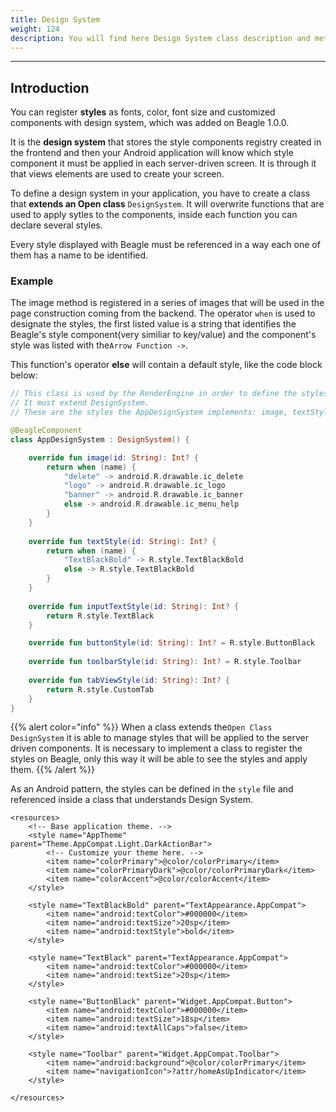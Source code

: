 ```yaml
---
title: Design System
weight: 124
description: You will find here Design System class description and methods details.
---
```


---

## Introduction

You can register **styles** as fonts, color, font size and customized components with design system, which was added on Beagle 1.0.0.

It is the **design system** that stores the style components registry created in the frontend and then your Android application will know which style component it must be applied in each server-driven screen. It is through it  that views elements are used to create your screen.

To define a design system in your application, you have to create a class that **extends an Open class** `DesignSystem`. It will overwrite functions that are used to apply sytles to the components, inside each function you can declare several styles. 

Every style displayed with Beagle must be referenced in a way each one of them has a name to be identified.

### Example

The image method is registered in a series of images that will be used in the page construction coming from the backend. The operator `when` is used to designate the styles, the first listed value is a string that identifies the Beagle's style component\(very similiar to key/value\) and the component's style was listed with the`Arrow Function ->`.

This function's operator **else** will contain a default style, like the code block below:


```kotlin
// This class is used by the RenderEngine in order to define the styles configured at the application.
// It must extend DesignSystem.
// These are the styles the AppDesignSystem implements: image, textStyle, inputTextStyle, buttonStyle, toolbarStyle and tabViewStyle

@BeagleComponent
class AppDesignSystem : DesignSystem() {

    override fun image(id: String): Int? {
        return when (name) {
            "delete" -> android.R.drawable.ic_delete
            "logo" -> android.R.drawable.ic_logo
            "banner" -> android.R.drawable.ic_banner
            else -> android.R.drawable.ic_menu_help
        }
    }
    
    override fun textStyle(id: String): Int? {
        return when (name) {
            "TextBlackBold" -> R.style.TextBlackBold
            else -> R.style.TextBlackBold
        }
    }
    
    override fun inputTextStyle(id: String): Int? {
        return R.style.TextBlack
    }

    override fun buttonStyle(id: String): Int? = R.style.ButtonBlack
    
    override fun toolbarStyle(id: String): Int? = R.style.Toolbar
    
    override fun tabViewStyle(id: String): Int? {
        return R.style.CustomTab
    }
}
```


{{% alert color="info" %}}
When a class extends the`Open Class DesignSystem` it is able to manage styles that will be applied to the server driven components. It is necessary to implement a class to register the styles on Beagle, only this way it will be able to see the styles and apply them. 
{{% /alert %}}

As an Android pattern, the styles can be defined in the `style` file and referenced inside a class that understands Design System. 

```markup
<resources>
    <!-- Base application theme. -->
    <style name="AppTheme" parent="Theme.AppCompat.Light.DarkActionBar">
        <!-- Customize your theme here. -->
        <item name="colorPrimary">@color/colorPrimary</item>
        <item name="colorPrimaryDark">@color/colorPrimaryDark</item>
        <item name="colorAccent">@color/colorAccent</item>
    </style>

    <style name="TextBlackBold" parent="TextAppearance.AppCompat">
        <item name="android:textColor">#000000</item>
        <item name="android:textSize">20sp</item>
        <item name="android:textStyle">bold</item>
    </style>

    <style name="TextBlack" parent="TextAppearance.AppCompat">
        <item name="android:textColor">#000000</item>
        <item name="android:textSize">20sp</item>
    </style>

    <style name="ButtonBlack" parent="Widget.AppCompat.Button">
        <item name="android:textColor">#000000</item>
        <item name="android:textSize">18sp</item>
        <item name="android:textAllCaps">false</item>
    </style>

    <style name="Toolbar" parent="Widget.AppCompat.Toolbar">
        <item name="android:background">@color/colorPrimary</item>
        <item name="navigationIcon">?attr/homeAsUpIndicator</item>
    </style>

</resources>
```
